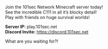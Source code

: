 Join the 101sec Network Minecraft server today!
<br />
See the incredible C111 in all it’s blocky detail!
<br />
Play with friends on huge survival worlds!

**Server IP:** play.101sec.net
<br />
**Discord Invite:** https://discord.101sec.net

What are you waiting for?!